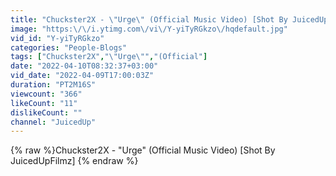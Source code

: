 ```yaml
---
title: "Chuckster2X - \"Urge\" (Official Music Video) [Shot By JuicedUpFilmz]"
image: "https:\/\/i.ytimg.com\/vi\/Y-yiTyRGkzo\/hqdefault.jpg"
vid_id: "Y-yiTyRGkzo"
categories: "People-Blogs"
tags: ["Chuckster2X","\"Urge\"","(Official"]
date: "2022-04-10T08:32:37+03:00"
vid_date: "2022-04-09T17:00:03Z"
duration: "PT2M16S"
viewcount: "366"
likeCount: "11"
dislikeCount: ""
channel: "JuicedUp"
---
```

{% raw %}Chuckster2X - "Urge" (Official Music Video) [Shot By JuicedUpFilmz] {% endraw %}
